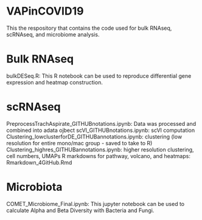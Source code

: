 # VAPinCOVID19
This the respository that contains the code used for bulk RNAseq, scRNAseq, and microbiome analysis.

# Bulk RNAseq
bulkDESeq.R: This R notebook can be used to reproduce differential gene expression and heatmap construction.

# scRNAseq 
PreprocessTrachAspirate_GITHUBnotations.ipynb: Data was processed and combined into adata ojbect
scVI_GITHUBnotations.ipynb: scVI computation
Clustering_lowclusterforDE_GITHUBannotations.ipynb: clustering (low resolution for entire mono/mac group - saved to take to R)
Clustering_highres_GITHUBannotations.ipynb: higher resolution clustering, cell numbers, UMAPs
R markdowns for pathway, volcano, and heatmaps: Rmarkdown_4GitHub.Rmd

# Microbiota
COMET_Microbiome_Final.ipynb: This jupyter notebook can be used to calculate Alpha and Beta Diversity with Bacteria and Fungi.
